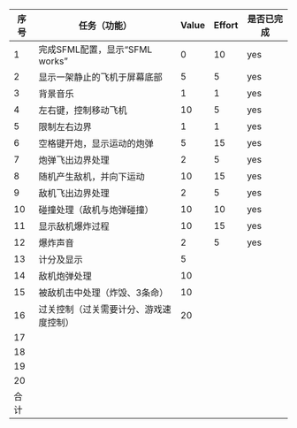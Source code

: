    序号  | 任务（功能）                    |  Value    | Effort    | 是否已完成  
-----|-------------------------------|-----------|-----------|------------|
1    | 完成SFML配置，显示“SFML works”  | 0         |      10     |     yes       |
2    | 显示一架静止的飞机于屏幕底部       | 5         |       5    |        yes   |
3    | 背景音乐                       | 1         |      1     |        yes    |
4    | 左右键，控制移动飞机             | 10        |      5     |     yes       |
5    | 限制左右边界                    | 1         |       1    |       yes     |
6    | 空格键开炮，显示运动的炮弹        | 5         |     15      |        yes    |
7    | 炮弹飞出边界处理                | 2          |      5     |       yes    |
8    | 随机产生敌机，并向下运动          | 10        |      15     |    yes       |
9    | 敌机飞出边界处理                | 2         |       5    |      yes      |
10   | 碰撞处理（敌机与炮弹碰撞）        | 10         |     10      |   yes        |
11   | 显示敌机爆炸过程                | 10         |      15     |     yes       |
12   | 爆炸声音                       | 2         |      5     |      yes      |
13   | 计分及显示                     | 5         |           |            |
14   | 敌机炮弹处理                   | 10         |           |            |
15   | 被敌机击中处理（炸毁、3条命）     | 10          |           |           |
16   | 过关控制（过关需要计分、游戏速度控制）| 20        |           |           |
17   |                               |            |           |           |
18   |                               |            |           |           |
19   |                               |            |           |           |
20   |                               |            |           |           |
合计   |                              |            |           |           |


